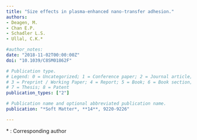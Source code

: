 ```yaml
---
title: "Size effects in plasma-enhanced nano-transfer adhesion."
authors:
- Deagen, M.
- Chan E.P.
- Schadler L.S.
- Ullal, C.K.*

#author_notes:
date: "2018-11-02T00:00:00Z"
doi: "10.1039/C8SM01862F"

# Publication type.
# Legend: 0 = Uncategorized; 1 = Conference paper; 2 = Journal article;
# 3 = Preprint / Working Paper; 4 = Report; 5 = Book; 6 = Book section;
# 7 = Thesis; 8 = Patent
publication_types: ["2"]

# Publication name and optional abbreviated publication name.
publication: "*Soft Matter*, **14**, 9220-9226"

---
```

\* : Corresponding author
